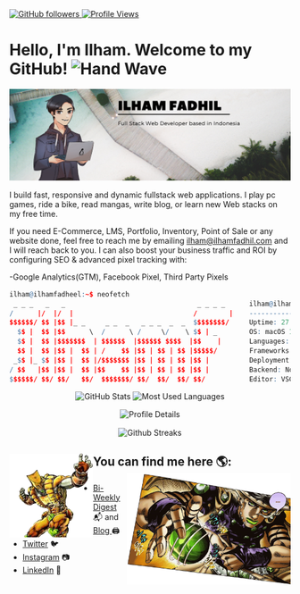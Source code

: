   <a href="https://github.com/ilhamfadheel" target="_blank">
    <img alt="GitHub followers" src="https://img.shields.io/github/followers/ilhamfadheel?label=Github%20Followers&style=flat-square&color=blueviolet"/>
  </a>
  <a href="https://github.com/ilhamfadheel" target="_blank">
    <img alt="Profile Views" src="https://komarev.com/ghpvc/?username=ilhamfadheel&label=Profile%20Views&color=0e75b6&style=flat-square&color=blueviolet" />
  </a> 


# Hello, I'm Ilham. Welcome to my GitHub! <img alt="Hand Wave" src="https://media.giphy.com/media/hvRJCLFzcasrR4ia7z/giphy.gif" width="25px" height="25px">

<img src="Ilham Fadhil.png" alt="Ilham Fadhil Banner">

I build fast, responsive and dynamic fullstack web applications. I play pc games, ride a bike, read mangas, write blog, or learn new Web stacks on my free time. 

If you need E-Commerce, LMS, Portfolio, Inventory, Point of Sale or any website done, feel free to reach me by emailing ilham@ilhamfadhil.com and I will reach back to you. 
I can also boost your business traffic and ROI by configuring SEO & advanced pixel tracking with: 

-Google Analytics(GTM), Facebook Pixel, Third Party Pixels


```r
ilham@ilhamfadheel:~$ neofetch
 _ _ _   _   _                                 _ _ _ _      ilham@ilhamfadheel
/      |/  |/  |                              /        |    -------------------
$$$$$$/ $$ |$$ |_ _     _ _  _   _ _ _  _  _  $$$$$$$$/     Uptime: 27 Years
  $$ |  $$ |$$      \  /      \ /     \/    \ $$ | _        OS: macOS 13.0 22A380 arm64 on Apple M1 Pro 
  $$ |  $$ |$$$$$$$  | $$$$$$  |$$$$$$ $$$$  |$$    |       Languages: JS, Python, Java, C++
  $$ |  $$ |$$ |  $$ | /    $$ |$$ | $$ | $$ |$$$$$/        Frameworks: React, Gatsby, Next, WordPress
 _$$ |_ $$ |$$ |  $$ |/$$$$$$$ |$$ | $$ | $$ |$$ |          Deployment: AWS, Netlify, Vercel, Heroku
/ $$   |$$ |$$ |  $$ |$$    $$ |$$ | $$ | $$ |$$ |          Backend: Node, PHP, Mongo, Apache, Spring Boot REST
$$$$$$/ $$/ $$/   $$/  $$$$$$$/ $$/  $$/  $$/ $$/           Editor: VSCode, IntelliJ
```

<p float="center" align="center">
  <img alt="GitHub Stats" height="145" src="https://github-readme-stats.vercel.app/api?username=ilhamfadheel&show_icons=true&theme=dark&count_private=true&hide=contribs,issue&hide_border=true" />
  <img alt="Most Used Languages" height="145" src="https://github-readme-stats.vercel.app/api/top-langs/?username=ilhamfadheel&layout=compact&theme=dark" />
</p>

<p align="center"><img align="center" height="150" src="https://github-profile-summary-cards.vercel.app/api/cards/profile-details?username=ilhamfadheel&theme=github_dark" alt="Profile Details" /></p>

<p align="center"><img align="center" height="150" src="https://github-readme-streak-stats.herokuapp.com/?user=ilhamfadheel&theme=black-ice&hide_border=true" alt="Github Streaks" /></p>

## You can find me here 🌎: <img alt="The World" align="left" width="150" height="150" src="dio-stand.png"> <img align="right" height="200" src="gyro-zeppeli.gif" alt="Gyro Zeppeli"> 
- <a href="https://digest.ilhamfadhil.com/">Bi-Weekly Digest</a> 📬 and <a href="https://ilhamfadhil.com/blog"> Blog </a>🖨
- <a href="https://www.twitter.com/ilhamfadheel">Twitter</a> 🐦
- <a href="https://www.instagram.com/ilhamfadheel">Instagram</a> 📷
- <a href="https://www.linkedin.com/in/ilhamfadheel/">LinkedIn</a> 💼
